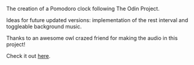 The creation of a Pomodoro clock following The Odin Project.

Ideas for future updated versions: implementation of the rest interval and toggleable background music.

Thanks to an awesome owl crazed friend for making the audio in this project!

Check it out [here](https://rgee258.github.io/pomodoro-clock/).